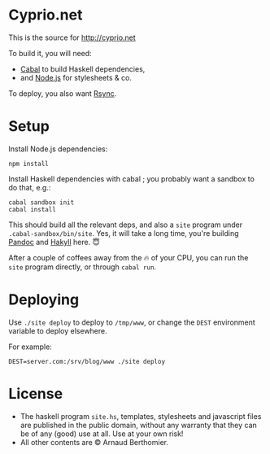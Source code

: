 # Cyprio.net

This is the source for http://cyprio.net

To build it, you will need:
  * [Cabal][cabal] to build Haskell dependencies,
  * and [Node.js][node] for stylesheets & co.

To deploy, you also want [Rsync][rsync].


# Setup

Install Node.js dependencies:

```
npm install
```

Install Haskell dependencies with cabal ; you probably want a sandbox
to do that, e.g.:

```
cabal sandbox init
cabal install
```

This should build all the relevant deps, and also a `site` program
under `.cabal-sandbox/bin/site`. Yes, it will take a long time, you're
building [Pandoc][pandoc] and [Hakyll][hakyll] here. :innocent:

After a couple of coffees away from the :fire: of your CPU, you can
run the `site` program directly, or through `cabal run`.


# Deploying

Use `./site deploy` to deploy to `/tmp/www`, or change the `DEST`
environment variable to deploy elsewhere.

For example:

```
DEST=server.com:/srv/blog/www ./site deploy
```


# License

 * The haskell program `site.hs`, templates, stylesheets and javascript files
   are published in the public domain, without any warranty that they can be of
   any (good) use at all. Use at your own risk!
 * All other contents are © Arnaud Berthomier.

[hakyll]: http://jaspervdj.be/hakyll/
[cabal]: https://www.haskell.org/cabal/
[pandoc]: http://pandoc.org/
[stylus]: http://learnboost.github.io/stylus/
[node]: http://nodejs.org
[rsync]: https://rsync.samba.org/

